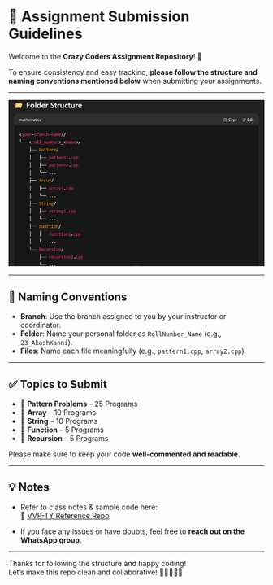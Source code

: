 # 📘 Assignment Submission Guidelines

Welcome to the **Crazy Coders Assignment Repository**! 🎯

To ensure consistency and easy tracking, **please follow the structure and naming conventions mentioned below** when submitting your assignments.

---


![Assignment Folder Structure](RepoResource/folder_structure.png)


---

## 📝 Naming Conventions

- **Branch**: Use the branch assigned to you by your instructor or coordinator.
- **Folder**: Name your personal folder as `RollNumber_Name` (e.g., `23_AkashKanni`).
- **Files**: Name each file meaningfully (e.g., `pattern1.cpp`, `array2.cpp`).

---

## ✅ Topics to Submit

- 🔹 **Pattern Problems** – 25 Programs  
- 🔹 **Array** – 10 Programs  
- 🔹 **String** – 10 Programs  
- 🔹 **Function** – 5 Programs  
- 🔹 **Recursion** – 5 Programs  

Please make sure to keep your code **well-commented and readable**.

---

## 💡 Notes

- Refer to class notes & sample code here:  
  🔗 [VVP-TY Reference Repo](https://github.com/CrazyCoders001/VVP-TY)

- If you face any issues or have doubts, feel free to **reach out on the WhatsApp group**.

---

Thanks for following the structure and happy coding!  
Let’s make this repo clean and collaborative! 🚀👨‍💻👩‍💻


